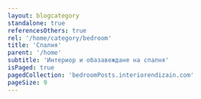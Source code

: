 ```yaml
---
layout: blogcategory
standalone: true
referencesOthers: true
rel: '/home/category/bedroom'
title: 'Спалня'
parent: '/home'
subtitle: 'Интериор и обазавеждане на спалня'
isPaged: true
pagedCollection: 'bedroomPosts.interiorendizain.com'
pageSize: 9
---
```

